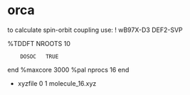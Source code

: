 # orca
to calculate spin-orbit coupling use:
! wB97X-D3 DEF2-SVP

%TDDFT  NROOTS  10

        DOSOC   TRUE
end
%maxcore 3000
%pal
nprocs 16
end
* xyzfile 0 1 molecule_16.xyz
